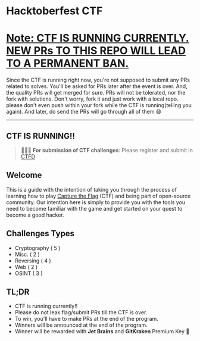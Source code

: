 # Hacktoberfest CTF

# <u>Note: CTF IS RUNNING CURRENTLY. NEW PRs TO THIS REPO WILL LEAD TO A PERMANENT BAN.</u>

Since the CTF is running right now, you're not supposed to submit any PRs related to solves. You'll be asked for PRs later after the event is over. And, the quality PRs will get merged for sure. PRs will not be tolerated, nor the fork with solutions. Don't worry, fork it and just work with a local repo. please don't even push within your fork while the CTF is running(telling you again). And later, do send the PRs will go through all of them :smile:

----
CTF IS RUNNING!!
----

> 🚨🚨🚨 **For submission of CTF challenges**: Please register and submit in [CTFD](https://hacktober.tk)

## Welcome

This is a guide with the intention of taking you through the process of learning how to play [Capture the Flag](https://en.wikipedia.org/wiki/Capture_the_flag#Computer_security) (CTF) and being part of open-source community. Our intention here is simply to provide you with the tools you need to become familiar with the game and get started on your quest to become a good hacker.

## Challenges Types

- Cryptography ( 5 )
- Misc. ( 2 )
- Reversing ( 4 )
- Web ( 2 )
- OSINT ( 3 )

## TL;DR

- CTF is running currently!!
- Please do not leak flag/submit PRs till the CTF is over.
- To win, you'll have to make PRs at the end of the program.
-  Winners will be announced at the end of the program.
-  Winner will be rewarded with **Jet Brains** and **GitKraken** Premium Key :tada: 
